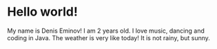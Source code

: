 # Hello world! 
My name is Denis Eminov!
I am 2 years old.
I love music, dancing and coding in Java.
The weather is very like today!
It is not rainy, but sunny.